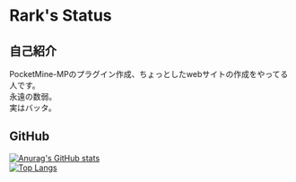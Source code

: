 # Rark's Status

## 自己紹介
PocketMine-MPのプラグイン作成、ちょっとしたwebサイトの作成をやってる人です。<br>
永遠の数弱。<br>
実はバッタ。<br>

## GitHub
[![Anurag's GitHub stats](https://github-readme-stats.vercel.app/api?username=rark7040&theme=graywhite)](https://github.com/anuraghazra/github-readme-stats)
<br>
[![Top Langs](https://github-readme-stats.vercel.app/api/top-langs/?username=rark7040&theme=graywhite)](https://github.com/anuraghazra/github-readme-stats)
